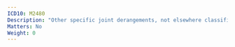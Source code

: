 ```yaml
---
ICD10: M2480
Description: "Other specific joint derangements, not elsewhere classified: Multiple sites"
Matters: No
Weight: 0
---
```

